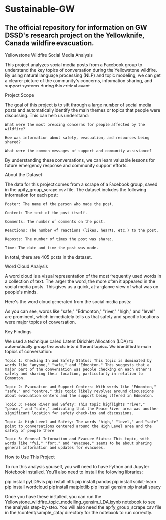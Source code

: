 # Sustainable-GW

## The official repository for information on GW DSSD's research project on the Yellowknife, Canada wildfire evacuation.

Yellowstone Wildfire Social Media Analysis

This project analyzes social media posts from a Facebook group to understand the key topics of conversation during the Yellowstone wildfire. By using natural language processing (NLP) and topic modeling, we can get a clearer picture of the community's concerns, information sharing, and support systems during this critical event.

Project Scope

The goal of this project is to sift through a large number of social media posts and automatically identify the main themes or topics that people were discussing. This can help us understand:

    What were the most pressing concerns for people affected by the wildfire?

    How was information about safety, evacuation, and resources being shared?

    What were the common messages of support and community assistance?

By understanding these conversations, we can learn valuable lessons for future emergency response and community support efforts.

About the Dataset

The data for this project comes from a scrape of a Facebook group, saved in the apify_group_scrape.csv file. The dataset includes the following information for each post:

    Poster: The name of the person who made the post.

    Content: The text of the post itself.

    Comments: The number of comments on the post.

    Reactions: The number of reactions (likes, hearts, etc.) to the post.

    Reposts: The number of times the post was shared.

    Time: The date and time the post was made.

In total, there are 405 posts in the dataset.

Word Cloud Analysis

A word cloud is a visual representation of the most frequently used words in a collection of text. The larger the word, the more often it appeared in the social media posts. This gives us a quick, at-a-glance view of what was on people's minds.

Here's the word cloud generated from the social media posts:

As you can see, words like "safe," "Edmonton," "river," "high," and "level" are prominent, which immediately tells us that safety and specific locations were major topics of conversation.

Key Findings

We used a technique called Latent Dirichlet Allocation (LDA) to automatically group the posts into different topics. We identified 5 main topics of conversation:

    Topic 1: Checking In and Safety Status: This topic is dominated by words like "anyone," "safe," and "Edmonton." This suggests that a major part of the conversation was people checking on each other's safety and sharing their location, particularly in relation to Edmonton.

    Topic 2: Evacuation and Support Centers: With words like "Edmonton," "safe," and "centre," this topic likely revolves around discussions about evacuation centers and the support being offered in Edmonton.

    Topic 3: Peace River and Safety: This topic highlights "river," "peace," and "safe," indicating that the Peace River area was another significant location for safety check-ins and discussions.

    Topic 4: High Level and Safety: The words "high," "level," and "safe" point to conversations centered around the High Level area and the safety of people there.

    Topic 5: General Information and Evacuee Status: This topic, with words like "fyi," "fort," and "evacuee," seems to be about sharing general information and updates for evacuees.

How to Use This Project

To run this analysis yourself, you will need to have Python and Jupyter Notebook installed. You'll also need to install the following libraries:

pip install pyLDAvis
pip install nltk
pip install pandas
pip install scikit-learn
pip install wordcloud
pip install matplotlib
pip install gensim
pip install spacy

Once you have these installed, you can run the Yellowstone_wildfire_topic_modelling_gensim_LDA.ipynb notebook to see the analysis step-by-step. You will also need the apify_group_scrape.csv file in the /content/sample_data/ directory for the notebook to run correctly.

